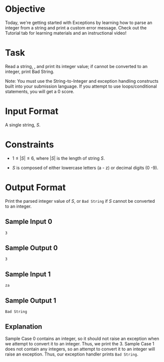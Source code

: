 # Objective

Today, we're getting started with Exceptions by learning how to parse an integer from a string and print a custom error message. Check out the Tutorial tab for learning materials and an instructional video!

# Task

Read a string, , and print its integer value; if  cannot be converted to an integer, print Bad String.

Note: You must use the String-to-Integer and exception handling constructs built into your submission language. If you attempt to use loops/conditional statements, you will get a 0 score.

# Input Format

A single string, $S$.

# Constraints

* $1 \leq |S| \leq 6$, where $|S|$ is the length of string $S$.

* $S$ is composed of either lowercase letters (a - z) or decimal digits (0 -9).

# Output Format

Print the parsed integer value of $S$, or `Bad String` if $S$ cannot be converted to an integer.


## Sample Input 0

```
3
```

## Sample Output 0

```
3
```

## Sample Input 1

```
za
```

## Sample Output 1

```
Bad String
```

## Explanation

Sample Case 0 contains an integer, so it should not raise an exception when we attempt to convert it to an integer. Thus, we print the 3.
Sample Case 1 does not contain any integers, so an attempt to convert it to an integer will raise an exception. Thus, our exception handler prints `Bad String`.